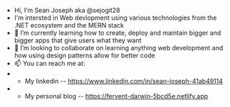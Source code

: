 -  Hi, I’m Sean Joseph aka @sejogit28
- I'm intersted in Web devlopment using various technologies from the .NET ecosystem and the MERN stack
- 🌱 I’m currently learning how to create, deploy and maintain bigger and bigger apps that give users what they want
- 💞️ I’m looking to collaborate on learning anything web development and how using design patterns allow for better code
- 📫 You can reach me at: 
- - My linkedin -- https://www.linkedin.com/in/sean-joseph-41ab49114
- - My personal blog -- https://fervent-darwin-5bcd5e.netlify.app


<!---
sejogit28/sejogit28 is a ✨ special ✨ repository because its `README.md` (this file) appears on your GitHub profile.
You can click the Preview link to take a look at your changes.
--->
